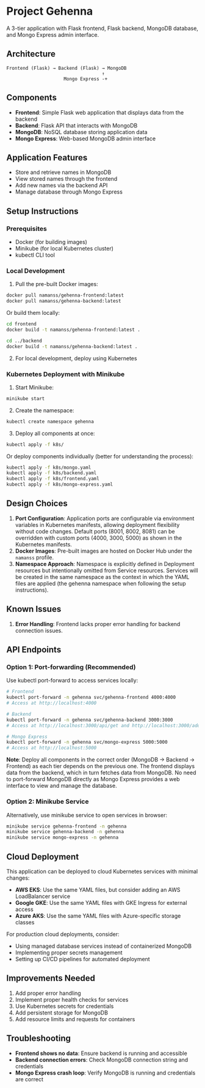 # Project Gehenna

A 3-tier application with Flask frontend, Flask backend, MongoDB database, and Mongo Express admin interface.

## Architecture

```
Frontend (Flask) → Backend (Flask) → MongoDB
                                   ↑
                     Mongo Express -+
```

## Components

- **Frontend**: Simple Flask web application that displays data from the backend
- **Backend**: Flask API that interacts with MongoDB
- **MongoDB**: NoSQL database storing application data
- **Mongo Express**: Web-based MongoDB admin interface

## Application Features

- Store and retrieve names in MongoDB
- View stored names through the frontend
- Add new names via the backend API
- Manage database through Mongo Express

## Setup Instructions

### Prerequisites

- Docker (for building images)
- Minikube (for local Kubernetes cluster)
- kubectl CLI tool

### Local Development

1. Pull the pre-built Docker images:
```bash
docker pull namanss/gehenna-frontend:latest
docker pull namanss/gehenna-backend:latest
```

Or build them locally:
```bash
cd frontend
docker build -t namanss/gehenna-frontend:latest .

cd ../backend
docker build -t namanss/gehenna-backend:latest .
```

2. For local development, deploy using Kubernetes

### Kubernetes Deployment with Minikube

1. Start Minikube:
```bash
minikube start
```

2. Create the namespace:
```bash
kubectl create namespace gehenna
```

3. Deploy all components at once:
```bash
kubectl apply -f k8s/
```

Or deploy components individually (better for understanding the process):
```bash
kubectl apply -f k8s/mongo.yaml
kubectl apply -f k8s/backend.yaml
kubectl apply -f k8s/frontend.yaml
kubectl apply -f k8s/mongo-express.yaml
```

## Design Choices

1. **Port Configuration**: Application ports are configurable via environment variables in Kubernetes manifests, allowing deployment flexibility without code changes. Default ports (8001, 8002, 8081) can be overridden with custom ports (4000, 3000, 5000) as shown in the Kubernetes manifests.
2. **Docker Images**: Pre-built images are hosted on Docker Hub under the `namanss` profile.
3. **Namespace Approach**: Namespace is explicitly defined in Deployment resources but intentionally omitted from Service resources. Services will be created in the same namespace as the context in which the YAML files are applied (the gehenna namespace when following the setup instructions).

## Known Issues

1. **Error Handling**: Frontend lacks proper error handling for backend connection issues.

## API Endpoints

### Option 1: Port-forwarding (Recommended)

Use kubectl port-forward to access services locally:

```bash
# Frontend
kubectl port-forward -n gehenna svc/gehenna-frontend 4000:4000
# Access at http://localhost:4000

# Backend
kubectl port-forward -n gehenna svc/gehenna-backend 3000:3000
# Access at http://localhost:3000/api/get and http://localhost:3000/add/[name]

# Mongo Express
kubectl port-forward -n gehenna svc/mongo-express 5000:5000
# Access at http://localhost:5000
```

**Note**: Deploy all components in the correct order (MongoDB → Backend → Frontend) as each tier depends on the previous one. The frontend displays data from the backend, which in turn fetches data from MongoDB. No need to port-forward MongoDB directly as Mongo Express provides a web interface to view and manage the database.

### Option 2: Minikube Service

Alternatively, use minikube service to open services in browser:

```bash
minikube service gehenna-frontend -n gehenna
minikube service gehenna-backend -n gehenna
minikube service mongo-express -n gehenna
```

## Cloud Deployment

This application can be deployed to cloud Kubernetes services with minimal changes:

- **AWS EKS**: Use the same YAML files, but consider adding an AWS LoadBalancer service
- **Google GKE**: Use the same YAML files with GKE Ingress for external access
- **Azure AKS**: Use the same YAML files with Azure-specific storage classes

For production cloud deployments, consider:
- Using managed database services instead of containerized MongoDB
- Implementing proper secrets management
- Setting up CI/CD pipelines for automated deployment

## Improvements Needed

1. Add proper error handling
2. Implement proper health checks for services
3. Use Kubernetes secrets for credentials
4. Add persistent storage for MongoDB
5. Add resource limits and requests for containers

## Troubleshooting

- **Frontend shows no data**: Ensure backend is running and accessible
- **Backend connection errors**: Check MongoDB connection string and credentials
- **Mongo Express crash loop**: Verify MongoDB is running and credentials are correct